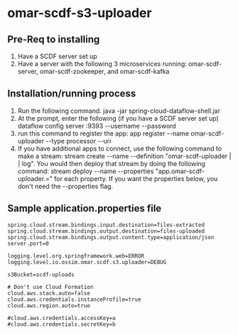 # omar-scdf-s3-uploader

## Pre-Req to installing

1. Have a SCDF server set up 
2. Have a server with the following 3 microservices running: omar-scdf-server, omar-scdf-zookeeper, and omar-scdf-kafka

## Installation/running process

1)  Run the following command.
java -jar spring-cloud-dataflow-shell.jar
2) At the prompt, enter the following (if you have a SCDF server set up)
dataflow config server <SCDF server>:9393 --username <username> --password <password>
3) run this command to register the app: app register --name omar-scdf-uploader --type processor --uri <jar location>
4) If you have additional apps to connect, use the following command to make a stream:
stream create --name <something> --definition "omar-scdf-uploader | <otherapp> | log".  You would then deploy that stream by doing the following command: stream deploy --name <something> --properties "app.omar-scdf-uploader.<property>=<value>" for each property.  If you want the properties below, you don't need the --properties flag.


## Sample application.properties file
```
spring.cloud.stream.bindings.input.destination=files-extracted
spring.cloud.stream.bindings.output.destination=files-uploaded
spring.cloud.stream.bindings.output.content.type=application/json
server.port=0

logging.level.org.springframework.web=ERROR
logging.level.io.ossim.omar.scdf.s3.uploader=DEBUG

s3Bucket=scdf-uploads

# Don't use Cloud Formation
cloud.aws.stack.auto=false
cloud.aws.credentials.instanceProfile=true
cloud.aws.region.auto=true

#cloud.aws.credentials.accessKey=a
#cloud.aws.credentials.secretKey=b
```